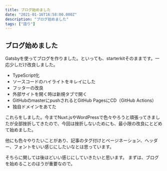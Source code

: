 ```yaml
---
title: ブログ始めました
date: "2021-01-16T16:58:00.000Z"
description: "ブログ始めました"
tags: ["語り"]
---
```



## ブログ始めました
Gatsbyを使ってブログを作りました。といっても、starterkitそのままです。一応少しだけ改良しました。
- TypeScript化
- ソースコードのハイライトをキレイにした
- フッターの改良
- 外部サイトを開く時は新規タブで開く
- GitHubのmasterにpushされるとGitHub PagesにCD（GitHub Actions）
- 独自ドメインをあてた

これらをしました。今までNuxt.jsやWordPressで色々やろうと頑張ってきましたが全部挫折してきたので、今回は挫折しないためにも、最小限の改良にとどめて始めました。

他にも色々やりたいことがあり、記事のタグ付けとページネーション、ヘッダー、フォントをいい感じにしたいなとは思っています。

そちらに関しては後ほどいい感じにしていきたいと思います。
まずは、ブログを始めることのほうが重要なので。
